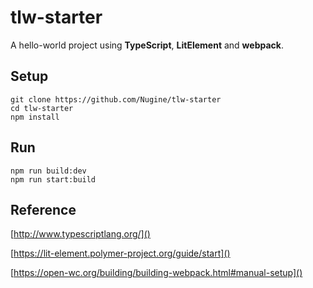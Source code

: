 # tlw-starter

A hello-world project using **TypeScript**, **LitElement** and **webpack**.

## Setup

```
git clone https://github.com/Nugine/tlw-starter
cd tlw-starter
npm install
```

## Run

```
npm run build:dev
npm run start:build
```


## Reference

[http://www.typescriptlang.org/]()

[https://lit-element.polymer-project.org/guide/start]()

[https://open-wc.org/building/building-webpack.html#manual-setup]()